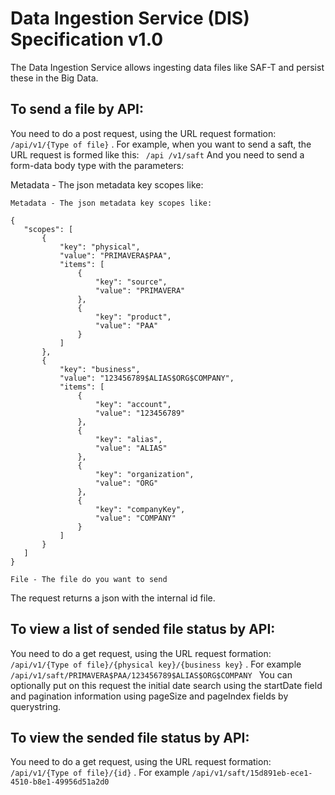 # Data Ingestion Service (DIS) Specification v1.0

The Data Ingestion Service allows ingesting data files like SAF-T and persist these in the Big Data.

## To send a file by API:

 You need to do a post request, using the URL request formation: ``` /api/v1/{Type of file} ``` . For example, when you want to send a saft, the URL request is formed like this: ``` /api /v1/saft```
 And you need to send a form-data body type with the parameters:
 
 Metadata - The json metadata key scopes like:
 
 ```
 Metadata - The json metadata key scopes like:
 
 {
	"scopes": [
		{
			"key": "physical",
			"value": "PRIMAVERA$PAA",
			"items": [
				{
					"key": "source",
					"value": "PRIMAVERA"
				},
				{
					"key": "product",
					"value": "PAA"
				}
			]
		},
		{
			"key": "business",
			"value": "123456789$ALIAS$ORG$COMPANY",
			"items": [
				{
					"key": "account",
					"value": "123456789"
				},
				{
					"key": "alias",
					"value": "ALIAS"
				},
				{
					"key": "organization",
					"value": "ORG"
				},
				{
					"key": "companyKey",
					"value": "COMPANY"
				}
			]
		}
	]
 }

 File - The file do you want to send
 ```
 
 The request returns a json with the internal id file. 

## To view a list of sended file status by API:

 You need to do a get request, using the URL request formation: ```/api/v1/{Type of file}/{physical key}/{business key}``` . For example  ```/api/v1/saft/PRIMAVERA$PAA/123456789$ALIAS$ORG$COMPANY ```
 You can optionally put on this request the initial date search using the startDate field and pagination information using pageSize and pageIndex fields by querystring.

 
## To view the sended file status by API:

 You need to do a get request, using the URL request formation: ```/api/v1/{Type of file}/{id}``` . For example  ```/api/v1/saft/15d891eb-ece1-4510-b8e1-49956d51a2d0 ```


